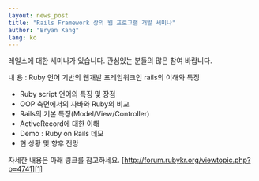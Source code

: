 ```yaml
---
layout: news_post
title: "Rails Framework 상의 웹 프로그램 개발 세미나"
author: "Bryan Kang"
lang: ko
---
```


레일스에 대한 세미나가 있습니다. 관심있는 분들의 많은 참여 바랍니다.

내 용 : Ruby 언어 기반의 웹개발 프레임워크인 rails의 이해와 특징

* Ruby script 언어의 특징 및 장점
* OOP 측면에서의 자바와 Ruby의 비교
* Rails의 기본 특징(Model/View/Controller)
* ActiveRecord에 대한 이해
* Demo : Ruby on Rails 데모
* 현 상황 및 향후 전망

자세한 내용은 아래 링크를 참고하세요. [http://forum.rubykr.org/viewtopic.php?p=4741][1]



[1]: http://forum.rubykr.org/viewtopic.php?p=4741
